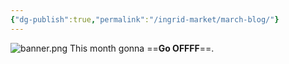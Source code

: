 ```yaml
---
{"dg-publish":true,"permalink":"/ingrid-market/march-blog/"}
---
```


![banner.png](/img/user/Ingrid%20Market/Images/banner.png)
This month gonna ==**Go OFFFF**==.